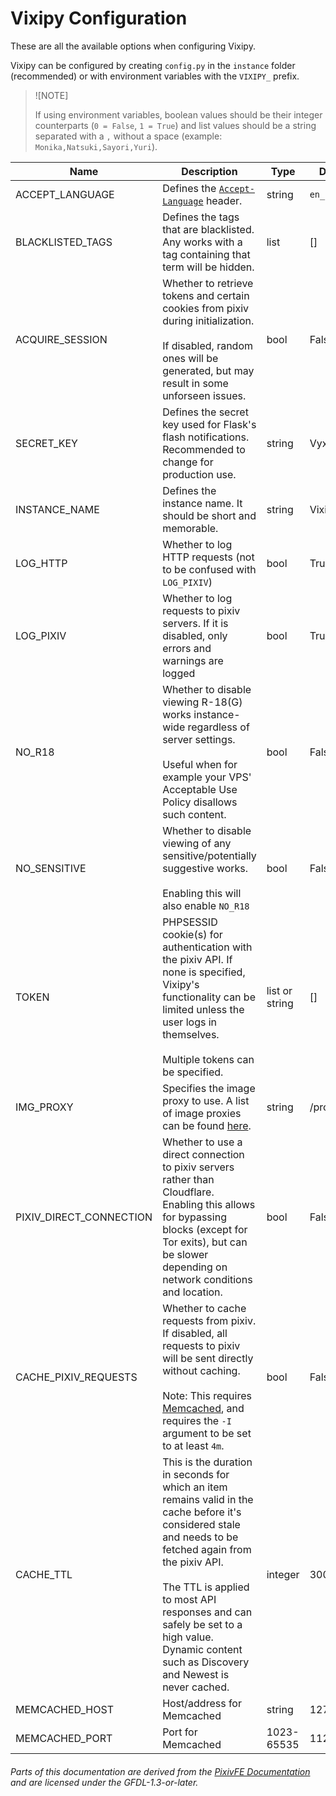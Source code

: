 # Vixipy Configuration

These are all the available options when configuring Vixipy.

Vixipy can be configured by creating `config.py` in the `instance` folder (recommended) or with environment variables with the `VIXIPY_` prefix.

> ![NOTE]
>
> If using environment variables, boolean values should be their integer counterparts (`0 = False`, `1 = True`) and list values should be a string separated with a `,` without a space (example: `Monika,Natsuki,Sayori,Yuri`).

| Name | Description | Type | Default Value |
|-|-|-|-|
| ACCEPT_LANGUAGE | Defines the [`Accept-Language`](https://developer.mozilla.org/en-US/docs/Web/HTTP/Reference/Headers/Accept-Language) header. | string | `en_US,en;q=0.9` |
| BLACKLISTED_TAGS | Defines the tags that are blacklisted. Any works with a tag containing that term will be hidden. | list | [] |
| ACQUIRE_SESSION | Whether to retrieve tokens and certain cookies from pixiv during initialization.<br><br>If disabled, random ones will be generated, but may result in some unforseen issues. | bool | False |
| SECRET_KEY | Defines the secret key used for Flask's flash notifications. Recommended to change for production use. | string | Vyxie |
| INSTANCE_NAME | Defines the instance name. It should be short and memorable. | string | Vixipy |
| LOG_HTTP | Whether to log HTTP requests (not to be confused with `LOG_PIXIV`) | bool | True |
| LOG_PIXIV | Whether to log requests to pixiv servers. If it is disabled, only errors and warnings are logged | bool | True |
| NO_R18 | Whether to disable viewing R-18(G) works instance-wide regardless of server settings.<br><br>Useful when for example your VPS' Acceptable Use Policy disallows such content. | bool | False |
| NO_SENSITIVE | Whether to disable viewing of any sensitive/potentially suggestive works.<br><br>Enabling this will also enable `NO_R18` | bool | False |
| TOKEN | PHPSESSID cookie(s) for authentication with the pixiv API. If none is specified, Vixipy's functionality can be limited unless the user logs in themselves.<br><br>Multiple tokens can be specified.| list or string | [] |
| IMG_PROXY | Specifies the image proxy to use. A list of image proxies can be found [here](https://pixivfe-docs.pages.dev/public-image-proxies/). | string | /proxy/i.pximg.net |
| PIXIV_DIRECT_CONNECTION | Whether to use a direct connection to pixiv servers rather than Cloudflare. Enabling this allows for bypassing blocks (except for Tor exits), but can be slower depending on network conditions and location. | bool | False |
| CACHE_PIXIV_REQUESTS | Whether to cache requests from pixiv. If disabled, all requests to pixiv will be sent directly without caching. <br><br>Note: This requires [Memcached](https://www.memcached.org), and requires the `-I` argument to be set to at least `4m`. | bool | False |
| CACHE_TTL | This is the duration in seconds for which an item remains valid in the cache before it's considered stale and needs to be fetched again from the pixiv API.<br><br>The TTL is applied to most API responses and can safely be set to a high value. Dynamic content such as Discovery and Newest is never cached. | integer | 300 |
| MEMCACHED_HOST | Host/address for Memcached | string | 127.0.0.1 |
| MEMCACHED_PORT | Port for Memcached | 1023-65535 | 11211 |


###### Parts of this documentation are derived from the [PixivFE Documentation](https://pixivfe-docs.pages.dev) and are licensed under the GFDL-1.3-or-later.
